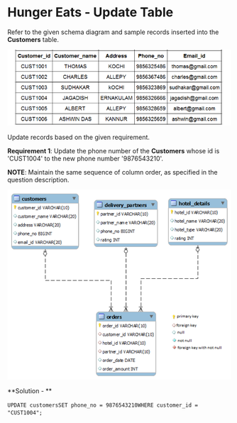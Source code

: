 # Hunger Eats - Update Table

Refer to the given schema diagram and sample records inserted into the **Customers** table.

![Local Image](../images/hungereatsupdate.png)

Update records based on the given requirement.

**Requirement 1**: Update the phone number of the **Customers** whose id is 'CUST1004' to the new phone number '9876543210'.

**NOTE**: Maintain the same sequence of column order, as specified in the question description.

![Local Image](../images/Hotel_mysql.png)

**Solution - **

`UPDATE customersSET phone_no = 9876543210WHERE customer_id = "CUST1004";`